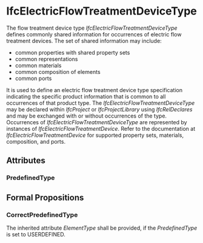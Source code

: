 # IfcElectricFlowTreatmentDeviceType

The flow treatment device type _IfcElectricFlowTreatmentDeviceType_ defines commonly shared information for occurrences of electric flow treatment devices. The set of shared information may include:

* common properties with shared property sets
* common representations
* common materials
* common composition of elements
* common ports
<!-- end of short definition -->

It is used to define an electric flow treatment device type specification indicating the specific product information that is common to all occurrences of that product type. The _IfcElectricFlowTreatmentDeviceType_ may be declared within _IfcProject_ or _IfcProjectLibrary_ using _IfcRelDeclares_ and may be exchanged with or without occurrences of the type. Occurrences of _IfcElectricFlowTreatmentDeviceType_ are represented by instances of _IfcElectricFlowTreatmentDevice_. Refer to the documentation at _IfcElectricFlowTreatmentDevice_ for supported property sets, materials, composition, and ports.

## Attributes

### PredefinedType


## Formal Propositions

### CorrectPredefinedType
The inherited attribute _ElementType_ shall be provided, if the _PredefinedType_ is set to USERDEFINED.
